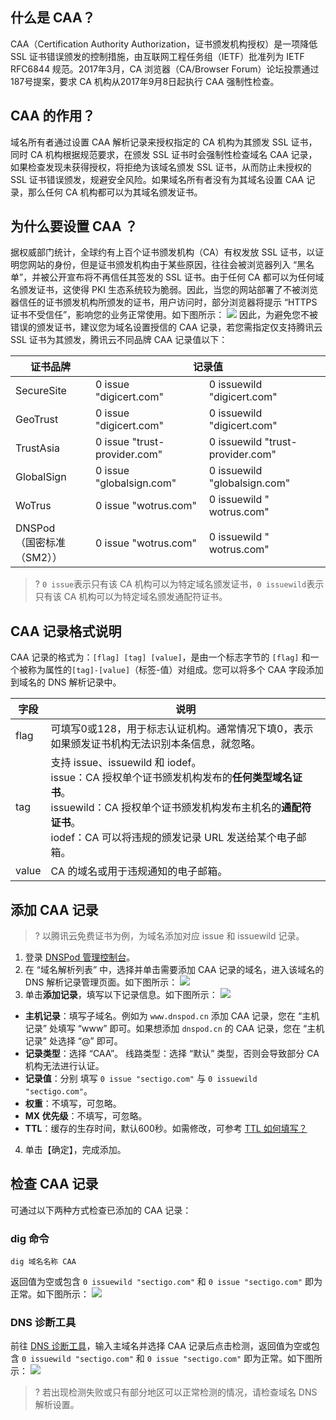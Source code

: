 ## 什么是 CAA？
CAA（Certification Authority Authorization，证书颁发机构授权）是一项降低 SSL 证书错误颁发的控制措施，由互联网工程任务组（IETF）批准列为 IETF RFC6844 规范。2017年3月，CA 浏览器（CA/Browser Forum）论坛投票通过187号提案，要求 CA 机构从2017年9月8日起执行 CAA 强制性检查。

## CAA 的作用？
域名所有者通过设置 CAA 解析记录来授权指定的 CA 机构为其颁发 SSL 证书，同时 CA 机构根据规范要求，在颁发 SSL 证书时会强制性检查域名 CAA 记录，如果检查发现未获得授权，将拒绝为该域名颁发 SSL 证书，从而防止未授权的 SSL 证书错误颁发，规避安全风险。如果域名所有者没有为其域名设置 CAA 记录，那么任何 CA 机构都可以为其域名颁发证书。

## 为什么要设置 CAA ？
据权威部门统计，全球约有上百个证书颁发机构（CA）有权发放 SSL 证书，以证明您网站的身份，但是证书颁发机构由于某些原因，往往会被浏览器列入 “黑名单”，并被公开宣布将不再信任其签发的 SSL 证书。由于任何 CA 都可以为任何域名颁发证书，这使得 PKI 生态系统较为脆弱。因此，当您的网站部署了不被浏览器信任的证书颁发机构所颁发的证书，用户访问时，部分浏览器将提示 “HTTPS 证书不受信任”，影响您的业务正常使用。如下图所示：
![](https://qcloudimg.tencent-cloud.cn/raw/44b70151126bddef6358ca2632e4e70c.png)
因此，为避免您不被错误的颁发证书，建议您为域名设置授信的 CAA 记录，若您需指定仅支持腾讯云 SSL 证书为其颁发，腾讯云不同品牌 CAA 记录值以下：

<table>
<thead>
  <tr>
    <th>证书品牌</th>
    <th colspan="2">记录值</th>
  </tr>
</thead>
<tbody>
  <tr>
    <td>SecureSite</td>
    <td>0 issue "digicert.com"	</td>
    <td>0 issuewild "digicert.com"</td>
  </tr>
  <tr>
    <td>GeoTrust</td>
    <td>0 issue "digicert.com"</td>
    <td>0 issuewild "digicert.com"</td>
  </tr>
  <tr>
    <td>TrustAsia</td>
    <td>0 issue "trust-provider.com"</td>
    <td>0 issuewild "trust-provider.com"</td>
  </tr>
  <tr>
    <td>GlobalSign</td>
    <td>0 issue "globalsign.com"</td>
    <td>0 issuewild "globalsign.com"</td>
  </tr>
  <tr>
    <td>WoTrus</td>
    <td>0 issue "wotrus.com"</td>
    <td>0 issuewild " wotrus.com"</td>
  </tr>
  <tr>
    <td>DNSPod<br>（国密标准（SM2））</td>
    <td>0 issue "wotrus.com"</td>
    <td>0 issuewild " wotrus.com"</td>
  </tr>
</tbody>
</table>

>? `0 issue`表示只有该 CA 机构可以为特定域名颁发证书，`0 issuewild`表示只有该 CA 机构可以为特定域名颁发通配符证书。
>

## CAA 记录格式说明
CAA 记录的格式为：`[flag] [tag] [value]`，是由一个标志字节的 `[flag]` 和一个被称为属性的`[tag]-[value]`（标签-值）对组成。您可以将多个 CAA 字段添加到域名的 DNS 解析记录中。

<table>
<thead>
  <tr>
    <th>字段</th>
    <th>说明</th>
  </tr>
</thead>
<tbody>
  <tr>
    <td>flag</td>
    <td>可填写0或128，用于标志认证机构。通常情况下填0，表示如果颁发证书机构无法识别本条信息，就忽略。</td>
  </tr>
  <tr>
    <td>tag</td>
    <td>支持 issue、issuewild 和 iodef。<br>issue：CA 授权单个证书颁发机构发布的<b>任何类型域名证书</b>。<br>issuewild：CA 授权单个证书颁发机构发布主机名的<b>通配符证书</b>。<br>iodef：CA 可以将违规的颁发记录 URL 发送给某个电子邮箱。</td>
  </tr>
  <tr>
    <td>value</td>
    <td>CA 的域名或用于违规通知的电子邮箱。</td>
  </tr>
</tbody>
</table>


## 添加 CAA 记录
>? 以腾讯云免费证书为例，为域名添加对应 issue 和 issuewild 记录。
>
1. 登录 [DNSPod 管理控制台](https://console.dnspod.cn/dns/list)。
2. 在 “域名解析列表” 中，选择并单击需要添加 CAA 记录的域名，进入该域名的 DNS 解析记录管理页面。如下图所示：
![](https://main.qcloudimg.com/raw/74d113969f06f1f2d01f58b7af0a07bf.png)
3. 单击**添加记录**，填写以下记录信息。如下图所示：
![](https://qcloudimg.tencent-cloud.cn/raw/3690b1f101e1cc92f6489d2c6458f85a.png)
 - **主机记录**：填写子域名。例如为 `www.dnspod.cn`  添加 CAA 记录，您在 “主机记录” 处填写 “www” 即可。如果想添加 `dnspod.cn` 的 CAA 记录，您在 “主机记录” 处选择 “@” 即可。
 - **记录类型**：选择 “CAA”。
线路类型：选择 “默认” 类型，否则会导致部分 CA 机构无法进行认证。
 - **记录值**：分别  填写 `0 issue "sectigo.com"` 与 `0 issuewild "sectigo.com"`。
 - **权重**：不填写，可忽略。
 - **MX 优先级**：不填写，可忽略。
 - **TTL**：缓存的生存时间，默认600秒。如需修改，可参考 [TTL 如何填写？](https://cloud.tencent.com/document/product/302/3468#ttl-.E5.A6.82.E4.BD.95.E5.A1.AB.E5.86.99.EF.BC.9F)
4. 单击【确定】，完成添加。


## 检查 CAA 记录
可通过以下两种方式检查已添加的 CAA 记录：
### dig 命令
```
dig 域名名称 CAA
```
返回值为空或包含 `0 issuewild "sectigo.com"` 和  `0 issue "sectigo.com"` 即为正常。如下图所示：
![](https://qcloudimg.tencent-cloud.cn/raw/701834cfd1f7ba71c8bf855e52b21550.png)

### DNS 诊断工具
前往 [DNS 诊断工具](https://myssl.com/dns_check.html?checking=caa#dns_check)，输入主域名并选择 CAA 记录后点击检测，返回值为空或包含 `0 issuewild "sectigo.com"` 和 `0 issue "sectigo.com"` 即为正常。如下图所示：
![](https://qcloudimg.tencent-cloud.cn/raw/97efadf3a79cf636da56baf2dabb22cb.png)
>? 若出现检测失败或只有部分地区可以正常检测的情况，请检查域名 DNS 解析设置。
>










